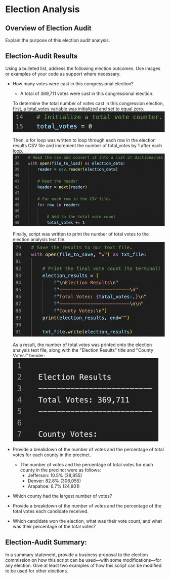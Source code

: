 # Election Analysis

## Overview of Election Audit
  Explain the purpose of this election audit analysis.

## Election-Audit Results
 Using a bulleted list, address the following election outcomes. Use images or examples of your code as support where necessary.

* How many votes were cast in this congressional election?
  * A total of 369,711 votes were cast in this congressional election.
  
  To determine the total number of votes cast in this congression election, first, a total_votes variable was initialized and set to equal zero.
  ![Initialize Total Votes Variable](/Screenshots/TotalVotes_Initialize.png)
  
  Then, a for loop was written to loop through each row in the election results CSV file and increment the number of total_votes by 1 after each loop.
  ![Total Votes For Loop](/Screenshots/TotalVotes_ForLoop.png)

  Finally, script was written to print the number of total votes to the election analysis text file.
  ![Total Votes Results Script](/Screenshots/TotalVotes_Results.png)
  
  As a result, the number of total votes was printed onto the election analysis text file, along with the "Election Results" title and "County Votes:" header:
  ![Total Votes Text File](/Screenshots/TotalVotes_TextFile.png)
  
* Provide a breakdown of the number of votes and the percentage of total votes for each county in the precinct.
  * The number of votes and the percentage of total votes for each county in the precinct were as follows:
    * Jefferson: 10.5% (38,855)
    * Denver: 82.8% (306,055)
    * Arapahoe: 6.7% (24,801)
 
* Which county had the largest number of votes?
* Provide a breakdown of the number of votes and the percentage of the total votes each candidate received.
* Which candidate won the election, what was their vote count, and what was their percentage of the total votes?

## Election-Audit Summary: 
  In a summary statement, provide a business proposal to the election commission on how this script can be used—with some modifications—for any election. Give at     least two examples of how this script can be modified to be used for other elections.
